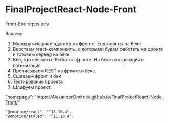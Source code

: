 # FinalProjectReact-Node-Front

Front-End repository

Задачи:

1. Маршрутизация и адаптив на фронте. Енд-поинты на беке
2. Верстаем react-компоненты, с которыми будем работать на фронте и готовим
   сервер на беке.
3. Всё, что связано с Redux на фронте. На беке авторизация и логинизация
4. Прописываем REST на фронте и беке.
5. Сшиваем фронт и бек
6. Тестирование проекта
7. Шлифуем проект.

"homepage": "https://AlexanderDmitriev.github.io/FinalProjectReact-Node-Front/",

    "@emotion/react": "^11.10.4",
    "@emotion/styled": "^11.10.4",
